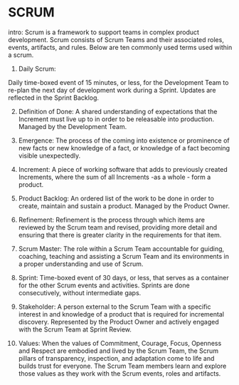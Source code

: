 # SCRUM

intro:
Scrum is a framework to support teams in complex product development. Scrum consists of Scrum Teams and their associated roles, events, artifacts, and rules. Below are ten commonly used terms used within a scrum.

1. Daily Scrum: 

Daily time-boxed event of 15 minutes, or less, for the Development Team to re-plan the next day of development work during a Sprint. Updates are reflected in the Sprint Backlog.

2. Definition of Done: 
A shared understanding of expectations that the Increment must live up to in order to be releasable into production. Managed by the Development Team.

3. Emergence:
The process of the coming into existence or prominence of new facts or new knowledge of a fact, or knowledge of a fact becoming visible unexpectedly.

4. Increment:
A piece of working software that adds to previously created Increments, where the sum of all Increments -as a whole - form a product.

5. Product Backlog:
An ordered list of the work to be done in order to create, maintain and sustain a product. Managed by the Product Owner.

6. Refinement:
Refinement is the process through which items are reviewed by the Scrum team and revised, providing more detail and ensuring that there is greater clarity in the requirements for that item.

7. Scrum Master:
The role within a Scrum Team accountable for guiding, coaching, teaching and assisting a Scrum Team and its environments in a proper understanding and use of Scrum.

8. Sprint:
Time-boxed event of 30 days, or less, that serves as a container for the other Scrum events and activities. Sprints are done consecutively, without intermediate gaps.

9. Stakeholder:
A person external to the Scrum Team with a specific interest in and knowledge of a product that is required for incremental discovery. Represented by the Product Owner and actively engaged with the Scrum Team at Sprint Review.

10. Values: 
When the values of Commitment, Courage, Focus, Openness and Respect are embodied and lived by the Scrum Team, the Scrum pillars of transparency, inspection, and adaptation come to life and builds trust for everyone. The Scrum Team members learn and explore those values as they work with the Scrum events, roles and artifacts.
